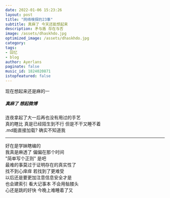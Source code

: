 ```yaml
---
date: 2022-01-06 15:23:26
layout: post
title: "网络嗅探的23事"
subtitle: 真麻了 今天还能想起来
description: 矛与盾 存在与否
image: /assets/dhaskhdo.jpg
optimized_image: /assets/dhaskhdo.jpg
category:
tags:
- 回忆
- blog
author: Ayerlans
paginate: false
music_id: 1824020871
istopfeatured: false
---
```

现在想起来还是麻的一  
##### 真麻了 想起微博  
连夜拿起了大一后再也没有用过的手艺  
真的瞎比 真是已经陌生到不行 但是不干又睡不着  
.md能直接加载? 确实不知道我  
* * *  
好在是学妹瞎编的   
我真是麻透了 偏偏在那个时间  
"简单写个正则" 是吧  
最难的事莫过于证明存在的真实性了  
找不到心痒痒 若找到了更难受  
以后还是要更加注意信息安全才是  
也会建索引 看大记事本 不会用骷髅头  
心还是跳的好快 今晚上难睡着了又
